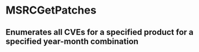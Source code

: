 # MSRCGetPatches
## Enumerates all CVEs for a specified product for a specified year-month combination
